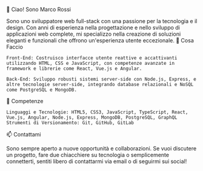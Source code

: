 👋 Ciao! Sono Marco Rossi

Sono uno sviluppatore web full-stack con una passione per la tecnologia e il design. Con anni di esperienza nella progettazione e nello sviluppo di applicazioni web complete, mi specializzo nella creazione di soluzioni eleganti e funzionali che offrono un'esperienza utente eccezionale.
🚀 Cosa Faccio

    Front-End: Costruisco interfacce utente reattive e accattivanti utilizzando HTML, CSS e JavaScript, con competenze avanzate in framework e librerie come React, Vue.js e Angular.

    Back-End: Sviluppo robusti sistemi server-side con Node.js, Express, e altre tecnologie server-side, integrando database relazionali e NoSQL come PostgreSQL e MongoDB.

🔧 Competenze

    Linguaggi e Tecnologie: HTML5, CSS3, JavaScript, TypeScript, React, Vue.js, Angular, Node.js, Express, MongoDB, PostgreSQL, GraphQL
    Strumenti di Versionamento: Git, GitHub, GitLab

📫 Contattami

Sono sempre aperto a nuove opportunità e collaborazioni. Se vuoi discutere un progetto, fare due chiacchiere su tecnologia o semplicemente connetterti, sentiti libero di contattarmi via email o di seguirmi sui social!
<!---
StefanoAntonelli93/StefanoAntonelli93 is a ✨ special ✨ repository because its `README.md` (this file) appears on your GitHub profile.
You can click the Preview link to take a look at your changes.
--->

